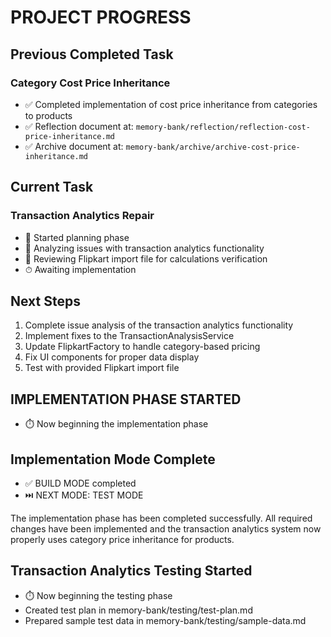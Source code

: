 # PROJECT PROGRESS

## Previous Completed Task
### Category Cost Price Inheritance
- ✅ Completed implementation of cost price inheritance from categories to products
- ✅ Reflection document at: `memory-bank/reflection/reflection-cost-price-inheritance.md`
- ✅ Archive document at: `memory-bank/archive/archive-cost-price-inheritance.md`

## Current Task
### Transaction Analytics Repair
- 🔄 Started planning phase
- 🔄 Analyzing issues with transaction analytics functionality
- 🔄 Reviewing Flipkart import file for calculations verification
- ⏱ Awaiting implementation

## Next Steps
1. Complete issue analysis of the transaction analytics functionality
2. Implement fixes to the TransactionAnalysisService
3. Update FlipkartFactory to handle category-based pricing
4. Fix UI components for proper data display
5. Test with provided Flipkart import file
## IMPLEMENTATION PHASE STARTED
- ⏱️ Now beginning the implementation phase

## Implementation Mode Complete
- ✅ BUILD MODE completed
- ⏭️ NEXT MODE: TEST MODE

The implementation phase has been completed successfully. All required changes have been implemented and the transaction analytics system now properly uses category price inheritance for products.
## Transaction Analytics Testing Started
- ⏱️ Now beginning the testing phase
- Created test plan in memory-bank/testing/test-plan.md
- Prepared sample test data in memory-bank/testing/sample-data.md
